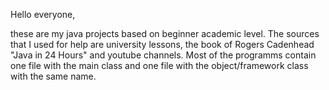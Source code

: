 Hello everyone,

these are my java projects based on beginner academic level. The sources that I used for help are university lessons, the book of Rogers Cadenhead "Java in 24 Hours" and youtube channels. Most of the programms contain one file with the main class and one file with the object/framework class with the same name.
